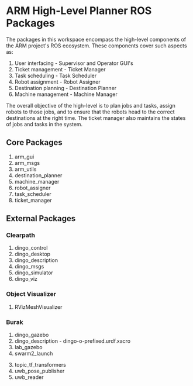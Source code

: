 # ARM High-Level Planner ROS Packages
The packages in this workspace encompass the high-level components of the ARM project's ROS ecosystem. These components cover such aspects as:
1. User interfacing - Supervisor and Operator GUI's
2. Ticket management - Ticket Manager
3. Task scheduling - Task Scheduler
4. Robot assignment - Robot Assigner
5. Destination planning - Destination Planner
6. Machine management - Machine Manager

The overall objective of the high-level is to plan jobs and tasks, assign robots to those jobs, and to ensure that the robots head to the correct destinations at the right time. The ticket manager also maintains the states of jobs and tasks in the system.

## Core Packages
1. arm_gui
2. arm_msgs
3. arm_utils
4. destination_planner
5. machine_manager
6. robot_assigner
7. task_scheduler
8. ticket_manager

## External Packages
### Clearpath
1. dingo_control
2. dingo_desktop
2. dingo_description
3. dingo_msgs
4. dingo_simulator
5. dingo_viz

### Object Visualizer
1. RVizMeshVisualizer

### Burak
1. dingo_gazebo
2. dingo_description - dingo-o-prefixed.urdf.xacro
2. lab_gazebo
3. swarm2_launch
<!-- 3. swarm_msgs -->
3. topic_tf_transformers
4. uwb_pose_publisher
5. uwb_reader